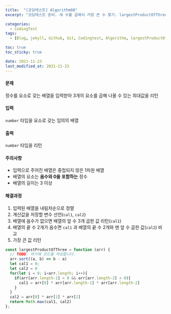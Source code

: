 ```yaml
---
title:  "[코딩테스트] Algorithm08"
excerpt: "코딩테스트 준비. 세 수를 곱해서 가장 큰 수 찾기. largestProductOfThree."

categories:
  - CodingTest
tags:
  - [Blog, jekyll, Github, Git, Codingtest, Algorithm, largestProductOfThree]

toc: true
toc_sticky: true

date: 2021-11-23
last_modified_at: 2021-11-23
---
```


#### 문제

정수를 요소로 갖는 배열을 입력받아 3개의 요소를 곱해 나올 수 있는 최대값을 리턴

#### 입력

`number` 타입을 요소로 갖는 임의의 배열

#### 출력

`number` 타입을 리턴

#### 주의사항

* 입력으로 주어진 배열은 중첩되지 않은 1차원 배열
* 배열의 요소는 **음수와 0을 포함하는** 정수
* 배열의 길이는 3 이상 

#### 해결과정

1. 입력된 배열을 내림차순으로 정렬
2. 계산값을 저장할 변수 선언(`cal1`, `cal2`)
3. 배열에 음수가 없으면 배열의 앞 수 3개 곱한 값 리턴(`cal1`)
4. 배열의 끝 수 2개가 음수면 `cal1` 과 배열의 끝 수 2개와 맨 앞 수 곱한 값(`cal2`) 비교
5. 가장 큰 값 리턴

```javascript
const largestProductOfThree = function (arr) {
  // TODO: 여기에 코드를 작성합니다.
  arr.sort((a, b) => b - a)
  let cal1 = 0;
  let cal2 = 0
  for(let i = 0; i<arr.length; i++){
    if(arr[arr.length-1] < 0 && arr[arr.length-2] < 0){
      cal1 = arr[0] * arr[arr.length-1] * arr[arr.length-2]
    }  
  }
  cal2 = arr[0] * arr[1] * arr[2]
  return Math.max(cal1, cal2)
};
```

